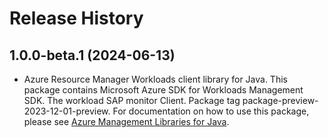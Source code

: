 # Release History

## 1.0.0-beta.1 (2024-06-13)

- Azure Resource Manager Workloads client library for Java. This package contains Microsoft Azure SDK for Workloads Management SDK. The workload SAP monitor Client. Package tag package-preview-2023-12-01-preview. For documentation on how to use this package, please see [Azure Management Libraries for Java](https://aka.ms/azsdk/java/mgmt).
